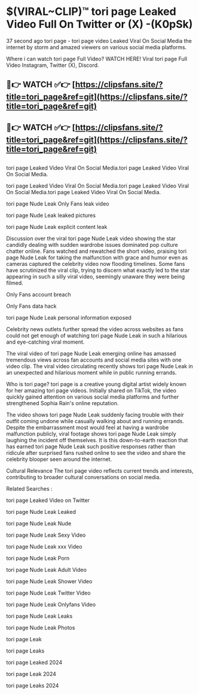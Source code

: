 # $(VIRAL~CLIP)™ tori page Leaked Video Full On Twitter or (X) -(K0pSk)
37 second ago tori page - tori page video Leaked Viral On Social Media the internet by storm and amazed viewers on various social media platforms.

Where i can watch tori page Full Video? WATCH HERE! Viral tori page Full Video Instagram, Twitter (X), Discord.

## 🔴👉 WATCH ✅👉 [https://clipsfans.site/?title=tori_page&ref=git](https://clipsfans.site/?title=tori_page&ref=git)
## 🔴👉 WATCH ✅👉 [https://clipsfans.site/?title=tori_page&ref=git](https://clipsfans.site/?title=tori_page&ref=git)
##
tori page Leaked Video Viral On Social Media.tori page Leaked Video Viral On Social Media.

tori page Leaked Video Viral On Social Media.tori page Leaked Video Viral On Social Media.tori page Leaked Video Viral On Social Media.

tori page Nude Leak Only Fans leak video

tori page Nude Leak leaked pictures

tori page Nude Leak explicit content leak

Discussion over the viral tori page Nude Leak video showing the star candidly dealing with sudden wardrobe issues dominated pop culture chatter online. Fans watched and rewatched the short video, praising tori page Nude Leak for taking the malfunction with grace and humor even as cameras captured the celebrity video now flooding timelines. Some fans have scrutinized the viral clip, trying to discern what exactly led to the star appearing in such a silly viral video, seemingly unaware they were being filmed.


Only Fans account breach

Only Fans data hack

tori page Nude Leak personal information exposed

Celebrity news outlets further spread the video across websites as fans could not get enough of watching tori page Nude Leak in such a hilarious and eye-catching viral moment.


The viral video of tori page Nude Leak emerging online has amassed tremendous views across fan accounts and social media sites with one video clip. The viral video circulating recently shows tori page Nude Leak in an unexpected and hilarious moment while in public running errands.


Who is tori page? tori page is a creative young digital artist widely known for her amazing tori page videos. Initially shared on TikTok, the video quickly gained attention on various social media platforms and further strengthened Sophia Rain's online reputation.

The video shows tori page Nude Leak suddenly facing trouble with their outfit coming undone while casually walking about and running errands. Despite the embarrassment most would feel at having a wardrobe malfunction publicly, viral footage shows tori page Nude Leak simply laughing the incident off themselves. It is this down-to-earth reaction that has earned tori page Nude Leak such positive responses rather than ridicule after surprised fans rushed online to see the video and share the celebrity blooper seen around the internet.

Cultural Relevance The tori page video reflects current trends and interests, contributing to broader cultural conversations on social media.

Related Searches :

tori page Leaked Video on Twitter

tori page Nude Leak Leaked

tori page Nude Leak Nude

tori page Nude Leak Sexy Video

tori page Nude Leak xxx Video

tori page Nude Leak Porn

tori page Nude Leak Adult Video

tori page Nude Leak Shower Video

tori page Nude Leak Twitter Video

tori page Nude Leak Onlyfans Video

tori page Nude Leak Leaks

tori page Nude Leak Photos

tori page Leak

tori page Leaks

tori page Leaked 2024

tori page Leak 2024

tori page Leaks 2024
